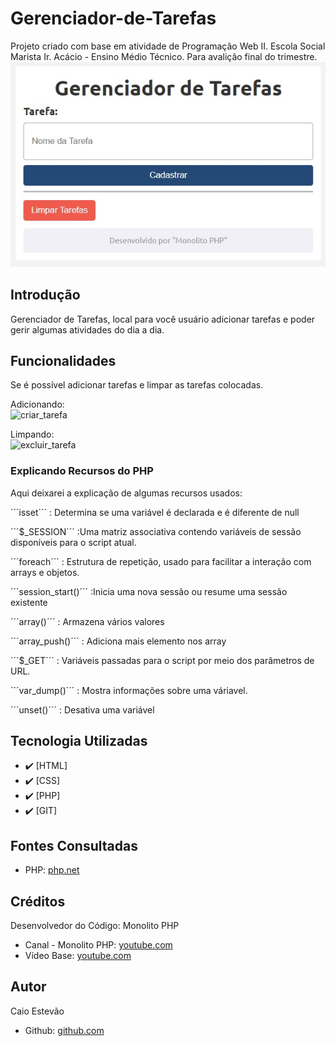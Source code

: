 # Gerenciador-de-Tarefas
<!--# Índice 

* [Sistema de Cálculo Salarial](#sistema-de-cálculo-salarial)
* [Introdução](#introdu%C3%A7%C3%A3o)  
* [Funcionalidades](#funcionalidades)  
* [Tecnologia Utilizadas](#tecnologia-utilizadas)  
* [Fontes Consultadas](#fontes-consultadas)  
* [Autor](#autor)
  -->

Projeto criado com base em atividade de Programação Web II. Escola Social Marista Ir. Acácio - Ensino Médio Técnico. Para avalição final do trimestre.
![Capa do Projeto](img/tela_inicial.jpg)


## Introdução
Gerenciador de Tarefas, local para você usuário adicionar tarefas e poder gerir algumas atividades do dia a dia.


## Funcionalidades
Se é possível adicionar tarefas e limpar as tarefas colocadas.

Adicionando:  
![criar_tarefa](https://github.com/Caioestevao1000/Gerenciador-de-Tarefas/assets/108750017/d12354d4-4bf8-4689-98f5-a60dc726ec4b)


Limpando:  
![excluir_tarefa](https://github.com/Caioestevao1000/Gerenciador-de-Tarefas/assets/108750017/8ae67a84-30d5-412b-b27d-38322bb34c31)


### Explicando Recursos do PHP
Aqui deixarei a explicação de algumas recursos usados:

´´´isset´´´ : Determina se uma variável é declarada e é diferente de null

´´´$_SESSION´´´ :Uma matriz associativa contendo variáveis ​​de sessão disponíveis para o script atual.

´´´foreach´´´ : Estrutura de repetição, usado para facilitar a interação com arrays e objetos.

´´´session_start()´´´ :Inicia uma nova sessão ou resume uma sessão existente

´´´array()´´´ : Armazena vários valores

´´´array_push()´´´ : Adiciona mais elemento nos array

´´´$_GET´´´ : Variáveis ​​passadas para o script por meio dos parâmetros de URL.

´´´var_dump()´´´ : Mostra informações sobre uma váriavel.

´´´unset()´´´ : Desativa uma variável


## Tecnologia Utilizadas
- :heavy_check_mark: [HTML]
- :heavy_check_mark: [CSS]
- :heavy_check_mark: [PHP]
- :heavy_check_mark: [GIT]


## Fontes Consultadas
- PHP: [php.net](https://www.php.net/)

## Créditos
Desenvolvedor do Código: Monolito PHP
- Canal - Monolito PHP: [youtube.com](https://www.youtube.com/channel/UCSCKCO6nnrtpUZlexHRpJuA)
- Vídeo Base: [youtube.com](https://www.youtube.com/watch?v=dJ49I-QYYUk&ab_channel=MonolitoPHP)

## Autor
Caio Estevão
- Github: [github.com](https://github.com/Caioestevao1000)
